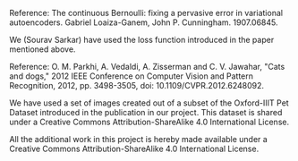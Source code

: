 Reference: The continuous Bernoulli: fixing a pervasive error in variational autoencoders. Gabriel Loaiza-Ganem, John P. Cunningham. 1907.06845.

We (Sourav Sarkar) have used the loss function introduced in the paper mentioned above.

Reference: O. M. Parkhi, A. Vedaldi, A. Zisserman and C. V. Jawahar, "Cats and dogs," 2012 IEEE Conference on Computer Vision and Pattern Recognition, 2012, pp. 3498-3505, doi: 10.1109/CVPR.2012.6248092.

We have used a set of images created out of a subset of the Oxford-IIIT Pet Dataset introduced in the publication in our project. This dataset is shared under a Creative Commons Attribution-ShareAlike 4.0 International License.

All the additional work in this project is hereby made available under a Creative Commons Attribution-ShareAlike 4.0 International License.

